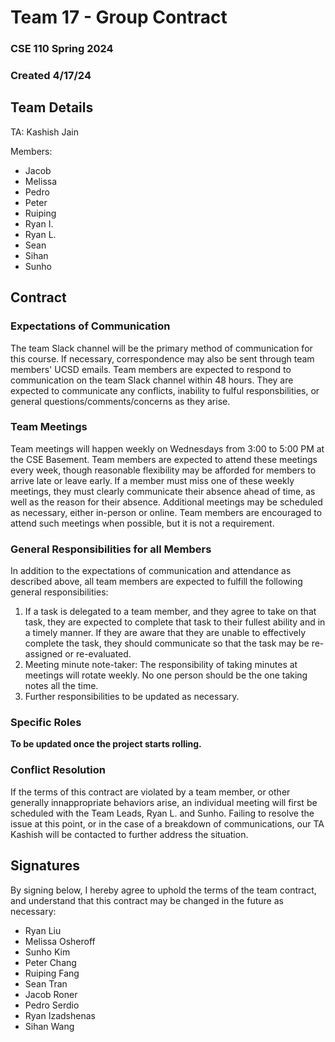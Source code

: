 # Team 17 - Group Contract

### CSE 110 Spring 2024

### Created 4/17/24

## Team Details

TA: Kashish Jain

Members:

- Jacob
- Melissa
- Pedro
- Peter
- Ruiping
- Ryan I.
- Ryan L.
- Sean
- Sihan
- Sunho

## Contract

### Expectations of Communication

The team Slack channel will be the primary method of communication for this course. If necessary, correspondence may also be sent through team members' UCSD emails.
Team members are expected to respond to communication on the team Slack channel within 48 hours. They are expected to communicate any conflicts, inability to fulful responsbilities, or general questions/comments/concerns as they arise.

### Team Meetings

Team meetings will happen weekly on Wednesdays from 3:00 to 5:00 PM at the CSE Basement. Team members are expected to attend these meetings every week, though reasonable flexibility may be afforded for members to arrive late or leave early.
If a member must miss one of these weekly meetings, they must clearly communicate their absence ahead of time, as well as the reason for their absence.
Additional meetings may be scheduled as necessary, either in-person or online. Team members are encouraged to attend such meetings when possible, but it is not a requirement.

### General Responsibilities for all Members

In addition to the expectations of communication and attendance as described above, all team members are expected to fulfill the following general responsibilities:

1. If a task is delegated to a team member, and they agree to take on that task, they are expected to complete that task to their fullest ability and in a timely manner. If they are aware that they are unable to effectively complete the task, they should communicate so that the task may be re-assigned or re-evaluated.
2. Meeting minute note-taker: The responsibility of taking minutes at meetings will rotate weekly. No one person should be the one taking notes all the time.
3. Further responsibilities to be updated as necessary.

### Specific Roles

**To be updated once the project starts rolling.**

### Conflict Resolution

If the terms of this contract are violated by a team member, or other generally innappropriate behaviors arise, an individual meeting will first be scheduled with the Team Leads, Ryan L. and Sunho.
Failing to resolve the issue at this point, or in the case of a breakdown of communications, our TA Kashish will be contacted to further address the situation.

## Signatures

By signing below, I hereby agree to uphold the terms of the team contract, and understand that this contract may be changed in the future as necessary:

- Ryan Liu
- Melissa Osheroff
- Sunho Kim
- Peter Chang
- Ruiping Fang
- Sean Tran
- Jacob Roner
- Pedro Serdio
- Ryan Izadshenas
- Sihan Wang
